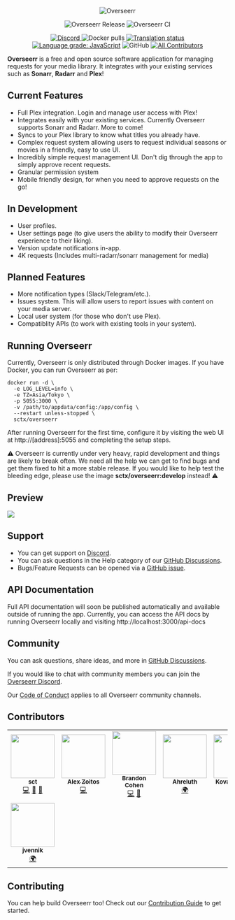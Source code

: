 <p align="center">
<img src="https://i.imgur.com/TMoEG7g.png" alt="Overseerr">
</p>
<p align="center">
<img src="https://github.com/sct/overseerr/workflows/Overseerr%20Release/badge.svg?branch=master" alt="Overseerr Release" />
<img src="https://github.com/sct/overseerr/workflows/Overseerr%20CI/badge.svg" alt="Overseerr CI">
</p>
<p align="center">
<a href="https://discord.gg/PkCWJSeCk7">
<img src="https://img.shields.io/discord/783137440809746482" alt="Discord">
</a>
<img src="https://img.shields.io/docker/pulls/sctx/overseerr" alt="Docker pulls">
<a href="https://hosted.weblate.org/engage/overseerr/">
<img src="https://hosted.weblate.org/widgets/overseerr/-/overseerr-frontend/svg-badge.svg" alt="Translation status" />
</a>
<a href="https://lgtm.com/projects/g/sct/overseerr/context:javascript"><img alt="Language grade: JavaScript" src="https://img.shields.io/lgtm/grade/javascript/g/sct/overseerr.svg?logo=lgtm&logoWidth=18"/></a>
<img alt="GitHub" src="https://img.shields.io/github/license/sct/overseerr">
<!-- ALL-CONTRIBUTORS-BADGE:START - Do not remove or modify this section -->
<a href="#contributors-"><img alt="All Contributors" src="https://img.shields.io/badge/all_contributors-8-orange.svg"/></a>
<!-- ALL-CONTRIBUTORS-BADGE:END -->
</p>

**Overseerr** is a free and open source software application for managing requests for your media library. It integrates with your existing services such as **Sonarr**, **Radarr** and **Plex**!

## Current Features

- Full Plex integration. Login and manage user access with Plex!
- Integrates easily with your existing services. Currently Overseerr supports Sonarr and Radarr. More to come!
- Syncs to your Plex library to know what titles you already have.
- Complex request system allowing users to request individual seasons or movies in a friendly, easy to use UI.
- Incredibly simple request management UI. Don't dig through the app to simply approve recent requests.
- Granular permission system
- Mobile friendly design, for when you need to approve requests on the go!

## In Development

- User profiles.
- User settings page (to give users the ability to modify their Overseerr experience to their liking).
- Version update notifications in-app.
- 4K requests (Includes multi-radarr/sonarr management for media)

## Planned Features

- More notification types (Slack/Telegram/etc.).
- Issues system. This will allow users to report issues with content on your media server.
- Local user system (for those who don't use Plex).
- Compatiblity APIs (to work with existing tools in your system).

## Running Overseerr

Currently, Overseerr is only distributed through Docker images. If you have Docker, you can run Overseerr as per:

```
docker run -d \
  -e LOG_LEVEL=info \
  -e TZ=Asia/Tokyo \
  -p 5055:3000 \
  -v /path/to/appdata/config:/app/config \
  --restart unless-stopped \
  sctx/overseerr
```

After running Overseerr for the first time, configure it by visiting the web UI at http://[address]:5055 and completing the setup steps.

⚠️ Overseerr is currently under very heavy, rapid development and things are likely to break often. We need all the help we can get to find bugs and get them fixed to hit a more stable release. If you would like to help test the bleeding edge, please use the image **sctx/overseerr:develop** instead! ⚠️

## Preview

<img src="https://i.imgur.com/Mjbyruv.png">

## Support

- You can get support on [Discord](https://discord.gg/PkCWJSeCk7).
- You can ask questions in the Help category of our [GitHub Discussions](https://github.com/sct/overseerr/discussions).
- Bugs/Feature Requests can be opened via a [GitHub issue](https://github.com/sct/overseerr/issues).

## API Documentation

Full API documentation will soon be published automatically and available outside of running the app. Currently, you can access the API docs by running Overseerr locally and visiting http://localhost:3000/api-docs

## Community

You can ask questions, share ideas, and more in [GitHub Discussions](https://github.com/sct/overseerr/discussions).

If you would like to chat with community members you can join the [Overseerr Discord](https://discord.gg/PkCWJSeCk7).

Our [Code of Conduct](https://github.com/sct/overseerr/blob/develop/CODE_OF_CONDUCT.md) applies to all Overseerr community channels.

## Contributors

<!-- ALL-CONTRIBUTORS-LIST:START - Do not remove or modify this section -->
<!-- prettier-ignore-start -->
<!-- markdownlint-disable -->
<table>
  <tr>
    <td align="center"><a href="https://sct.dev"><img src="https://avatars1.githubusercontent.com/u/234213?v=4" width="100px;" alt=""/><br /><sub><b>sct</b></sub></a><br /><a href="https://github.com/sct/overseerr/commits?author=sct" title="Code">💻</a> <a href="#design-sct" title="Design">🎨</a> <a href="#ideas-sct" title="Ideas, Planning, & Feedback">🤔</a></td>
    <td align="center"><a href="https://github.com/azoitos"><img src="https://avatars2.githubusercontent.com/u/26529049?v=4" width="100px;" alt=""/><br /><sub><b>Alex Zoitos</b></sub></a><br /><a href="https://github.com/sct/overseerr/commits?author=azoitos" title="Code">💻</a></td>
    <td align="center"><a href="https://github.com/OwsleyJr"><img src="https://avatars3.githubusercontent.com/u/8635678?v=4" width="100px;" alt=""/><br /><sub><b>Brandon Cohen</b></sub></a><br /><a href="https://github.com/sct/overseerr/commits?author=OwsleyJr" title="Code">💻</a> <a href="https://github.com/sct/overseerr/commits?author=OwsleyJr" title="Documentation">📖</a></td>
    <td align="center"><a href="https://github.com/Ahreluth"><img src="https://avatars2.githubusercontent.com/u/75682440?v=4" width="100px;" alt=""/><br /><sub><b>Ahreluth</b></sub></a><br /><a href="#translation-Ahreluth" title="Translation">🌍</a></td>
    <td align="center"><a href="https://github.com/KovalevArtem"><img src="https://avatars0.githubusercontent.com/u/36500228?v=4" width="100px;" alt=""/><br /><sub><b>KovalevArtem</b></sub></a><br /><a href="#translation-KovalevArtem" title="Translation">🌍</a></td>
    <td align="center"><a href="https://github.com/GiyomuWeb"><img src="https://avatars0.githubusercontent.com/u/62489209?v=4" width="100px;" alt=""/><br /><sub><b>GiyomuWeb</b></sub></a><br /><a href="#translation-GiyomuWeb" title="Translation">🌍</a></td>
    <td align="center"><a href="https://github.com/angrycuban13"><img src="https://avatars3.githubusercontent.com/u/39564898?v=4" width="100px;" alt=""/><br /><sub><b>Angry Cuban</b></sub></a><br /><a href="https://github.com/sct/overseerr/commits?author=angrycuban13" title="Documentation">📖</a></td>
  </tr>
  <tr>
    <td align="center"><a href="https://github.com/jvennik"><img src="https://avatars3.githubusercontent.com/u/6672637?v=4" width="100px;" alt=""/><br /><sub><b>jvennik</b></sub></a><br /><a href="#translation-jvennik" title="Translation">🌍</a></td>
  </tr>
</table>

<!-- markdownlint-enable -->
<!-- prettier-ignore-end -->
<!-- ALL-CONTRIBUTORS-LIST:END -->

## Contributing

You can help build Overseerr too! Check out our [Contribution Guide](https://github.com/sct/overseerr/blob/develop/CONTRIBUTING.md) to get started.
